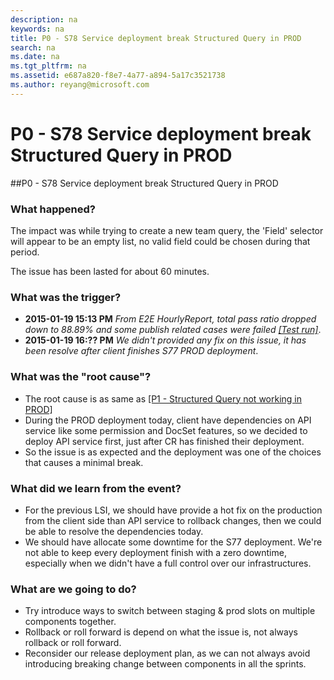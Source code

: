 ```yaml
---
description: na
keywords: na
title: P0 - S78 Service deployment break Structured Query in PROD
search: na
ms.date: na
ms.tgt_pltfrm: na
ms.assetid: e687a820-f8e7-4a77-a894-5a17c3521738
ms.author: reyang@microsoft.com
---
```

# P0 - S78 Service deployment break Structured Query in PROD
##P0 - S78 Service deployment break Structured Query in PROD

### What happened?

The impact was while trying to create a new team query, the 'Field' selector will appear to be an empty list, no valid field could be chosen during that period.

The issue has been lasted for about 60 minutes.

### What was the trigger?

 - **2015-01-19 15:13 PM** _From E2E HourlyReport, total pass ratio dropped down to 88.89% and some publish related cases were failed [[Test run]](mtms://capservice.visualstudio.com:443/defaultcollection/p:CAPS/Testing/testrun/open?id=35778)_.
 - **2015-01-19 16:?? PM** _We didn't provided any fix on this issue, it has been resolve after client finishes S77 PROD deployment_.
 
### What was the "root cause"?
 * The root cause is as same as [[P1 - Structured Query not working in PROD]](https://capsweb-devint-wus.azurewebsites.net/#/organizations/950e523a33b54538824f57577374d39e/projects/b52b2ce1-048f-441f-92b9-78abb8bf42f5/containers/378d2d59-f457-46c6-8ed3-f72afeececdf/articles/54134655-f91e-4d3a-ad24-915d6fa58f40/locales/en-US) 
 * During the PROD deployment today, client have dependencies on API service like some permission and DocSet features, so we decided to deploy API service first, just after CR has finished their deployment.
 * So the issue is as expected and the deployment was one of the choices that causes a minimal break.
 
### What did we learn from the event?
 * For the previous LSI, we should have provide a hot fix on the production from the client side than API service to rollback changes, then we could be able to resolve the dependencies today.
 * We should have allocate some downtime for the S77 deployment. We're not able to keep every deployment finish with a zero downtime, especially when we didn't have a full control over our infrastructures.

### What are we going to do?

 * Try introduce ways to switch between staging & prod slots on multiple components together.
 * Rollback or roll forward is depend on what the issue is, not always rollback or roll forward.
 * Reconsider our release deployment plan, as we can not always avoid introducing breaking change between components in all the sprints.